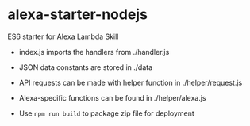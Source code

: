 # alexa-starter-nodejs
ES6 starter for Alexa  Lambda Skill

* index.js imports the handlers from ./handler.js
* JSON data constants are stored in ./data
* API requests can be made with helper function in ./helper/request.js
* Alexa-specific functions can be found in ./helper/alexa.js

* Use `npm run build` to package zip file for deployment